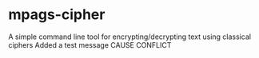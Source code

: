 # mpags-cipher
A simple command line tool for encrypting/decrypting text using classical ciphers
Added a test message
CAUSE CONFLICT

